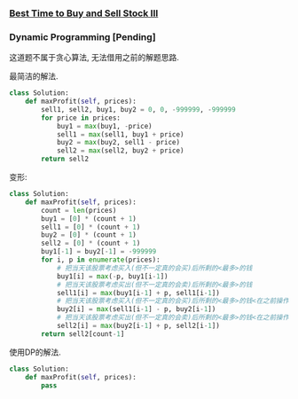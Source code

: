 ### [Best Time to Buy and Sell Stock III](https://leetcode.com/problems/best-time-to-buy-and-sell-stock-iii/)


### Dynamic Programming [Pending]

这道题不属于贪心算法, 无法借用之前的解题思路.


最简洁的解法.

```Python
class Solution:
    def maxProfit(self, prices):
        sell1, sell2, buy1, buy2 = 0, 0, -999999, -999999
        for price in prices:
            buy1 = max(buy1, -price)
            sell1 = max(sell1, buy1 + price)
            buy2 = max(buy2, sell1 - price)
            sell2 = max(sell2, buy2 + price)
        return sell2

```

变形:
```Python
class Solution:
    def maxProfit(self, prices):
        count = len(prices)
        buy1 = [0] * (count + 1)
        sell1 = [0] * (count + 1)
        buy2 = [0] * (count + 1)
        sell2 = [0] * (count + 1)
        buy1[-1] = buy2[-1] = -999999
        for i, p in enumerate(prices):
            # 把当天该股票考虑买入(但不一定真的会买)后所剩的<最多>的钱
            buy1[i] = max(-p, buy1[i-1])
            # 把当天该股票考虑买出(但不一定真的会卖)后所剩的<最多>的钱
            sell1[i] = max(buy1[i-1] + p, sell1[i-1])
            # 把当天该股票考虑买入(但不一定真的会买)后所剩的<最多>的钱<在之前操作的基础上>
            buy2[i] = max(sell1[i-1] - p, buy2[i-1])
            # 把当天该股票考虑买出(但不一定真的会卖)后所剩的<最多>的钱<在之前操作的基础上>
            sell2[i] = max(buy2[i-1] + p, sell2[i-1])
        return sell2[count-1]
```


使用DP的解法.

```Python
class Solution:
    def maxProfit(self, prices):
        pass
```